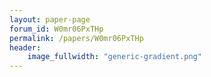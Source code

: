```yaml
---
layout: paper-page
forum_id: W0mr06PxTHp
permalink: /papers/W0mr06PxTHp
header:
    image_fullwidth: "generic-gradient.png"
---
```

    